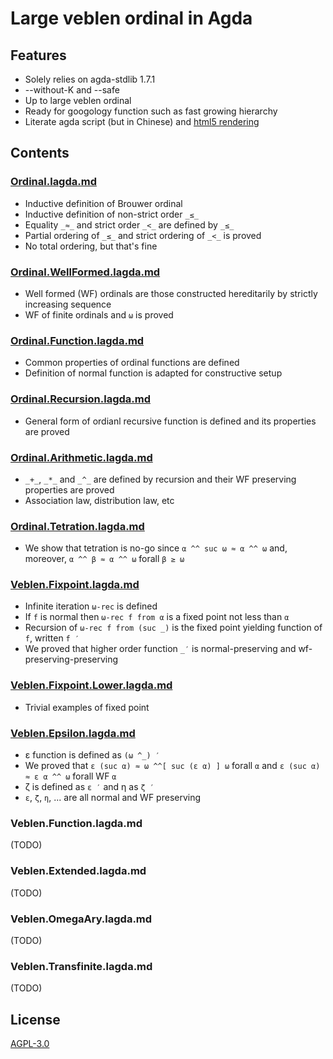 # Large veblen ordinal in Agda

## Features

- Solely relies on agda-stdlib 1.7.1
- --without-K and --safe
- Up to large veblen ordinal
- Ready for googology function such as fast growing hierarchy
- Literate agda script (but in Chinese) and [html5 rendering](https://choukh.github.io/agda-lvo/Everything.html)

## Contents

### [Ordinal.lagda.md](https://github.com/choukh/agda-lvo/blob/main/src/Ordinal.lagda.md)

- Inductive definition of Brouwer ordinal
- Inductive definition of non-strict order `_≤_`
- Equality `_≈_` and strict order `_<_` are defined by `_≤_`
- Partial ordering of `_≤_` and strict ordering of `_<_` is proved
- No total ordering, but that's fine

### [Ordinal.WellFormed.lagda.md](https://github.com/choukh/agda-lvo/blob/main/src/Ordinal/WellFormed.lagda.md)

- Well formed (WF) ordinals are those constructed hereditarily by strictly increasing sequence
- WF of finite ordinals and `ω` is proved

### [Ordinal.Function.lagda.md](https://github.com/choukh/agda-lvo/blob/main/src/Ordinal/Function.lagda.md)

- Common properties of ordinal functions are defined
- Definition of normal function is adapted for constructive setup

### [Ordinal.Recursion.lagda.md](https://github.com/choukh/agda-lvo/blob/main/src/Ordinal/Recursion.lagda.md)

- General form of ordianl recursive function is defined and its properties are proved

### [Ordinal.Arithmetic.lagda.md](https://github.com/choukh/agda-lvo/blob/main/src/Ordinal/Arithmetic.lagda.md)

- `_+_`, `_*_` and `_^_` are defined by recursion and their WF preserving properties are proved
- Association law, distribution law, etc

### [Ordinal.Tetration.lagda.md](https://github.com/choukh/agda-lvo/blob/main/src/Ordinal/Tetration.lagda.md)

- We show that tetration is no-go since `α ^^ suc ω ≈ α ^^ ω` and, moreover, `α ^^ β ≈ α ^^ ω` forall `β ≥ ω`

### [Veblen.Fixpoint.lagda.md](https://github.com/choukh/agda-lvo/blob/main/src/Veblen/Fixpoint.lagda.md)

- Infinite iteration `ω-rec` is defined
- If `f` is normal then `ω-rec f from α` is a fixed point not less than `α`
- Recursion of `ω-rec f from (suc _)` is the fixed point yielding function of `f`, written `f ′`
- We proved that higher order function `_′` is normal-preserving and wf-preserving-preserving

### [Veblen.Fixpoint.Lower.lagda.md](https://github.com/choukh/agda-lvo/blob/main/src/Veblen/Fixpoint/Lower.lagda.md)

- Trivial examples of fixed point

### [Veblen.Epsilon.lagda.md](https://github.com/choukh/agda-lvo/blob/main/src/Veblen/Epsilon.lagda.md)

- ε function is defined as `(ω ^_) ′`
- We proved that `ε (suc α) ≈ ω ^^[ suc (ε α) ] ω` forall `α` and `ε (suc α) ≈ ε α ^^ ω` forall WF `α`
- ζ is defined as `ε ′` and η as `ζ ′`
- `ε`, `ζ`, `η`, ... are all normal and WF preserving

### Veblen.Function.lagda.md

(TODO)

### Veblen.Extended.lagda.md

(TODO)

### Veblen.OmegaAry.lagda.md

(TODO)

### Veblen.Transfinite.lagda.md

(TODO)

## License

[AGPL-3.0](https://github.com/choukh/agda-lvo/blob/main/LICENSE)
